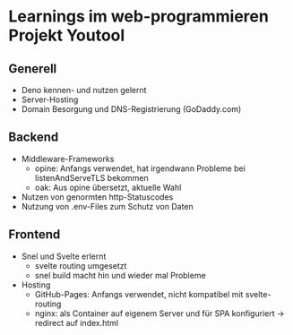 # Learnings im web-programmieren Projekt Youtool

## Generell

- Deno kennen- und nutzen gelernt
- Server-Hosting
- Domain Besorgung und DNS-Registrierung (GoDaddy.com)

## Backend

- Middleware-Frameworks
  - opine: Anfangs verwendet, hat irgendwann Probleme bei listenAndServeTLS bekommen 
  - oak: Aus opine übersetzt, aktuelle Wahl
- Nutzen von genormten http-Statuscodes
- Nutzung von .env-Files zum Schutz von Daten

## Frontend

- Snel und Svelte erlernt
  - svelte routing umgesetzt
  - snel build macht hin und wieder mal Probleme
- Hosting
  - GitHub-Pages: Anfangs verwendet, nicht kompatibel mit svelte-routing
  - nginx: als Container auf eigenem Server und für SPA konfiguriert -> redirect auf index.html
